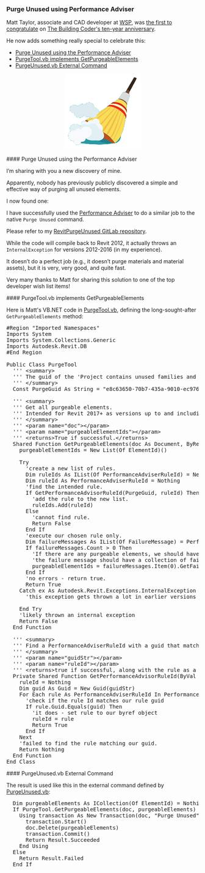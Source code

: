 <head>
<meta http-equiv="Content-Type" content="text/html; charset=utf-8">
<link rel="stylesheet" type="text/css" href="bc.css">
<script src="https://cdn.rawgit.com/google/code-prettify/master/loader/run_prettify.js" type="text/javascript"></script>
</head>

<!---

 in the #RevitAPI  @AutodeskRevit #bim #dynamobim @AutodeskForge #ForgeDevCon http://bit.ly/delnonsharedparam

&ndash; 
...

--->

### Purge Unused using Performance Adviser

Matt Taylor, associate and CAD developer at [WSP](https://www.wsp.com),
was [the first to congratulate](http://thebuildingcoder.typepad.com/blog/2018/08/ten-years-anniversary-and-revit-api-with-mvvm-wpf-and-winform.html#comment-4053631853)
on [The Building Coder's ten-year anniversary](http://thebuildingcoder.typepad.com/blog/2018/08/ten-years-anniversary-and-revit-api-with-mvvm-wpf-and-winform.html).

He now adds something really special to celebrate this:

- [Purge Unused using the Performance Adviser](#2) 
- [PurgeTool.vb implements GetPurgeableElements](#3) 
- [PurgeUnused.vb External Command](#4) 

<center>
<img src="img/broomstick.png" alt="Broomstick" width="201"/>
</center>

####<a name="2"></a> Purge Unused using the Performance Adviser

I’m sharing with you a new discovery of mine.
 
Apparently, nobody has previously publicly discovered a simple and effective way of purging all unused elements.
 
I now found one:

I have successfully used
the [Performance Adviser](http://help.autodesk.com/view/RVT/2019/ENU/?guid=Revit_API_Revit_API_Developers_Guide_Advanced_Topics_Performance_Adviser_html) to
do a similar job to the native `Purge Unused` command.

Please refer to
my [RevitPurgeUnused GitLab repository](https://gitlab.com/MattTaylor/RevitPurgeUnused).

While the code will compile back to Revit 2012, it actually throws an `InternalException` for versions 2012-2016 (in my experience).
 
It doesn’t do a perfect job (e.g., it doesn’t purge materials and material assets), but it is very, very good, and quite fast.

Very many thanks to Matt for sharing this solution to one of the top developer wish list items!

####<a name="3"></a> PurgeTool.vb implements GetPurgeableElements

Here is Matt's VB.NET code
in [PurgeTool.vb](https://gitlab.com/MattTaylor/RevitPurgeUnused/blob/master/PurgeTool.vb),
defining the long-sought-after `GetPurgeableElements` method:

<pre class="prettyprint">
#Region "Imported Namespaces"
Imports System
Imports System.Collections.Generic
Imports Autodesk.Revit.DB
#End Region

Public Class PurgeTool
  ''' &lt;summary&gt;
  ''' The guid of the 'Project contains unused families and types' PerformanceAdviserRuleId.
  ''' &lt;/summary&gt;
  Const PurgeGuid As String = "e8c63650-70b7-435a-9010-ec97660c1bda"
  
  ''' &lt;summary&gt;
  ''' Get all purgeable elements.
  ''' Intended for Revit 2017+ as versions up to and including Revit 2016 throw an InternalException.
  ''' &lt;/summary&gt;
  ''' &lt;param name="doc"&gt;&lt;/param&gt;
  ''' &lt;param name="purgeableElementIds"&gt;&lt;/param&gt;
  ''' &lt;returns&gt;True if successful.&lt;/returns&gt;
  Shared Function GetPurgeableElements(doc As Document, ByRef purgeableElementIds As ICollection(Of ElementId)) As Boolean
    purgeableElementIds = New List(Of ElementId)()

    Try
      'create a new list of rules.
      Dim ruleIds As IList(Of PerformanceAdviserRuleId) = New List(Of PerformanceAdviserRuleId)
      Dim ruleId As PerformanceAdviserRuleId = Nothing
      'find the intended rule.
      If GetPerformanceAdvisorRuleId(PurgeGuid, ruleId) Then
        'add the rule to the new list.
        ruleIds.Add(ruleId)
      Else
        'cannot find rule.
        Return False
      End If
      'execute our chosen rule only.
      Dim failureMessages As IList(Of FailureMessage) = PerformanceAdviser.GetPerformanceAdviser().ExecuteRules(doc, ruleIds)
      If failureMessages.Count &gt; 0 Then
        'If there are any purgeable elements, we should have a failure message.
        'the failure message should have a collection of failing elements - set to our byref collection
        purgeableElementIds = failureMessages.Item(0).GetFailingElements
      End If
      'no errors - return true.
      Return True
    Catch ex As Autodesk.Revit.Exceptions.InternalException
      'this exception gets thrown a lot in earlier versions of Revit - up to and including Revit 2016.

    End Try
    'likely thrown an internal exception
    Return False
  End Function
  
  ''' &lt;summary&gt;
  ''' Find a PerformanceAdviserRuleId with a guid that matches a supplied guid.
  ''' &lt;/summary&gt;
  ''' &lt;param name="guidStr"&gt;&lt;/param&gt;
  ''' &lt;param name="ruleId"&gt;&lt;/param&gt;
  ''' &lt;returns&gt;true if successful, along with the rule as a byref.&lt;/returns&gt;
  Private Shared Function GetPerformanceAdvisorRuleId(ByVal guidStr As String, ByRef ruleId As PerformanceAdviserRuleId) As Boolean
    ruleId = Nothing
    Dim guid As Guid = New Guid(guidStr)
    For Each rule As PerformanceAdviserRuleId In PerformanceAdviser.GetPerformanceAdviser().GetAllRuleIds
      'check if the rule Id matches our rule guid
      If rule.Guid.Equals(guid) Then
        'it does - set rule to our byref object
        ruleId = rule
        Return True
      End If
    Next
    'failed to find the rule matching our guid.
    Return Nothing
  End Function
End Class
</pre>

####<a name="4"></a> PurgeUnused.vb External Command

The result is used like this in the external command defined 
by [PurgeUnused.vb](https://gitlab.com/MattTaylor/RevitPurgeUnused/blob/master/PurgeUnused.vb):

<pre class="prettyprint">
  Dim purgeableElements As ICollection(Of ElementId) = Nothing
  If PurgeTool.GetPurgeableElements(doc, purgeableElements) AndAlso purgeableElements.Count &gt; 0 Then
    Using transaction As New Transaction(doc, "Purge Unused")
      transaction.Start()
      doc.Delete(purgeableElements)
      transaction.Commit()
      Return Result.Succeeded
    End Using
  Else
    Return Result.Failed
  End If
</pre>


